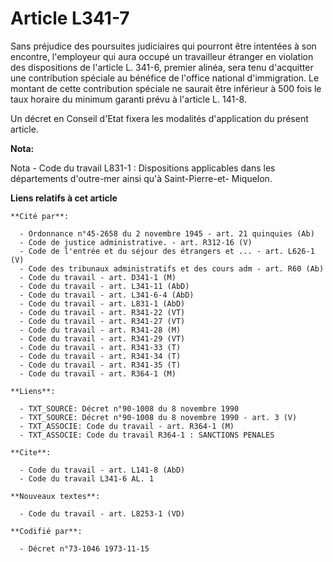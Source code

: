 # Article L341-7

Sans préjudice des poursuites judiciaires qui pourront être intentées à son encontre, l'employeur qui aura occupé un
travailleur étranger en violation des dispositions de l'article L. 341-6, premier alinéa, sera tenu d'acquitter une
contribution spéciale au bénéfice de l'office national d'immigration. Le montant de cette contribution spéciale ne saurait
être inférieur à 500 fois le taux horaire du minimum garanti prévu à l'article L. 141-8.

Un décret en Conseil d'Etat fixera les modalités d'application du présent article.

**Nota:**

Nota - Code du travail L831-1 : Dispositions applicables dans les départements d'outre-mer ainsi qu'à Saint-Pierre-et-
Miquelon.

**Liens relatifs à cet article**

	**Cité par**:

	  - Ordonnance n°45-2658 du 2 novembre 1945 - art. 21 quinquies (Ab)
	  - Code de justice administrative. - art. R312-16 (V)
	  - Code de l'entrée et du séjour des étrangers et ... - art. L626-1 (V)
	  - Code des tribunaux administratifs et des cours adm - art. R60 (Ab)
	  - Code du travail - art. D341-1 (M)
	  - Code du travail - art. L341-11 (AbD)
	  - Code du travail - art. L341-6-4 (AbD)
	  - Code du travail - art. L831-1 (AbD)
	  - Code du travail - art. R341-22 (VT)
	  - Code du travail - art. R341-27 (VT)
	  - Code du travail - art. R341-28 (M)
	  - Code du travail - art. R341-29 (VT)
	  - Code du travail - art. R341-33 (T)
	  - Code du travail - art. R341-34 (T)
	  - Code du travail - art. R341-35 (T)
	  - Code du travail - art. R364-1 (M)

	**Liens**:

	  - TXT_SOURCE: Décret n°90-1008 du 8 novembre 1990
	  - TXT_SOURCE: Décret n°90-1008 du 8 novembre 1990 - art. 3 (V)
	  - TXT_ASSOCIE: Code du travail - art. R364-1 (M)
	  - TXT_ASSOCIE: Code du travail R364-1 : SANCTIONS PENALES

	**Cite**:

	  - Code du travail - art. L141-8 (AbD)
	  - Code du travail L341-6 AL. 1

	**Nouveaux textes**:

	  - Code du travail - art. L8253-1 (VD)

	**Codifié par**:

	  - Décret n°73-1046 1973-11-15
